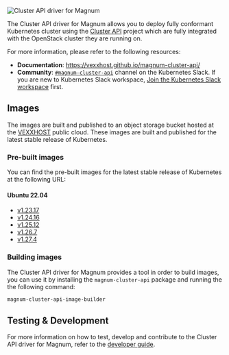 ![Cluster API driver for Magnum](docs/static/logo.png?raw=true "Cluster API driver for Magnum")

The Cluster API driver for Magnum allows you to deploy fully conformant
Kubernetes cluster using the [Cluster API](https://cluster-api.sigs.k8s.io/)
project which are fully integrated with the OpenStack cluster they are running
on.

For more information, please refer to the following resources:

* **Documentation**: https://vexxhost.github.io/magnum-cluster-api/
* **Community**: [`#magnum-cluster-api`](https://kubernetes.slack.com/archives/C05Q8TDTK6Z) channel
  on the Kubernetes Slack. If you are new to Kubernetes Slack workspace,
  [Join the Kubernetes Slack workspace](https://slack.kubernetes.io/) first.

## Images

The images are built and published to an object storage bucket hosted at the
[VEXXHOST](https://vexxhost.com) public cloud.  These images are built and
published for the latest stable release of Kubernetes.

### Pre-built images

You can find the pre-built images for the latest stable release of Kubernetes
at the following URL:

#### Ubuntu 22.04

* [v1.23.17](https://object-storage.public.mtl1.vexxhost.net/swift/v1/a91f106f55e64246babde7402c21b87a/magnum-capi/ubuntu-2204-kube-v1.23.17.qcow2)
* [v1.24.16](https://object-storage.public.mtl1.vexxhost.net/swift/v1/a91f106f55e64246babde7402c21b87a/magnum-capi/ubuntu-2204-kube-v1.24.16.qcow2)
* [v1.25.12](https://object-storage.public.mtl1.vexxhost.net/swift/v1/a91f106f55e64246babde7402c21b87a/magnum-capi/ubuntu-2204-kube-v1.25.12.qcow2)
* [v1.26.7](https://object-storage.public.mtl1.vexxhost.net/swift/v1/a91f106f55e64246babde7402c21b87a/magnum-capi/ubuntu-2204-kube-v1.26.7.qcow2)
* [v1.27.4](https://object-storage.public.mtl1.vexxhost.net/swift/v1/a91f106f55e64246babde7402c21b87a/magnum-capi/ubuntu-2204-kube-v1.27.4.qcow2)

### Building images

The Cluster API driver for Magnum provides a tool in order to build images, you
can use it by installing the `magnum-cluster-api` package and running the
the following command:

```bash
magnum-cluster-api-image-builder
```

## Testing & Development

For more information on how to test, develop and contribute to the Cluster API
driver for Magnum, refer to the [developer guide](https://vexxhost.github.io/magnum-cluster-api/developer/testing-and-development/).
